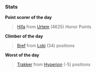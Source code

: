 

### Stats

**Point scorer of the day**
>[Hifa](/#/character/Urtem/1126031) from [Urtem](/#/ranking/Urtem)  (4625) Honor Points


**Climber of the day**
>[Bref](/#/character/Loki/680689) from [Loki](/#/ranking/Loki)  (34) positions


**Worst of the day**
>[Trakker](/#/character/Hyperion/645622) from [Hyperion](/#/ranking/Hyperion)  (-5) positions


